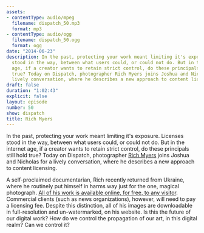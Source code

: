 ```yaml
---
assets:
- contentType: audio/mpeg
  filename: dispatch_50.mp3
  format: mp3
- contentType: audio/ogg
  filename: dispatch_50.ogg
  format: ogg
date: "2014-06-23"
description: In the past, protecting your work meant limiting it's exposure. Licenses
  stood in the way, between what users could, or could not do. But in the internet
  age, if a creator wants to retain strict control, do these principals still hold
  true? Today on Dispatch, photographer Rich Myers joins Joshua and Nicholas for a
  lively conversation, where he describes a new approach to content licensing.
draft: false
duration: "1:02:43"
explicit: false
layout: episode
number: 50
show: dispatch
title: Rich Myers
---
```

In the past, protecting your work meant limiting it's exposure. Licenses stood in the way, between what users could, or could not do. But in the internet age, if a creator wants to retain strict control, do these principals still hold true? Today on Dispatch, photographer [Rich Myers](http://richemyers.com) joins Joshua and Nicholas for a lively conversation, where he describes a new approach to content licensing.

A self-proclaimed documentarian, Rich recently returned from Ukraine, where he routinely put himself in harms way just for the one, magical photograph. [All of his work is available online, for free, to any visitor](http://richemyers.com/about/a-note-on-photo-presentation). Commercial clients (such as news organizations), however, will need to pay a licensing fee. Despite this distinction, all of his images are downloadable in full-resolution and un-watermarked, on his website. Is this the future of our digital work? How do we control the propagation of our art, in this digital realm? Can we control it?